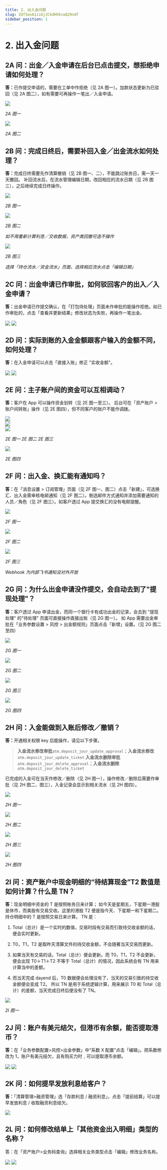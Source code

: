 ```yaml
---
title: 2. 出入金问题
slug: ZdfIws61ziGjJCkdHhkcwQ29ndf
sidebar_position: 1
---
```



# 2. 出入金问题

## 2A 问：出金／入金申请在后台已点击提交，想拒绝申请如何处理？

<b>答：</b>已作提交申请的，需要在工单中作拒绝（见 2A 图一）。加款状态更新为已驳回（见 2A 图二），如有需要可再操作一笔出／入金申请。

<img src="/assets/U6mgbVQJMoPq4hxt7PccOUQFnie.png" src-width="2150" src-height="1368" align="center"/>

<em>2A 图一</em>

<img src="/assets/DaUNb7Wl0ogp4DxL0DFcLegPnhf.png" src-width="2606" src-height="404" align="center"/>

<em>2A 图二</em>

## 2B 问：完成日终后，需要补回入金／出金流水如何处理？

<b>答：</b>完成日终需要先作清算撤销（见 2B 图一、二），不能跳过账务日，需一天一天撤回。 
补回流水后，在流水管理编辑日期，改回相应的流水日期（见 2B 图三），之后继续完成日终操作。

<img src="/assets/X4rNbbODZoe8J2xZnyYcBQQhnEb.png" src-width="2858" src-height="1418" align="center"/>

<em>2B 图一</em>

<img src="/assets/NmRob8vlcoKJAYxPXtZcEXBXniy.png" src-width="2390" src-height="1420" align="center"/>

<em>2B 图二</em>

<em>如不用重新计算利息／交收数据，资产类回撤可选不操作</em>

<img src="/assets/DSvWbZY21oVMelxWNRScazVsnFe.png" src-width="2392" src-height="972" align="center"/>

<em>2B 图三</em>

<em>选择「持仓流水／资金流水」页面，选择相应流水点击「编辑日期」</em>

## 2C 问：出金申请已作审批，如何驳回客户的出入／入金申请？

<b>答：</b>出金申请已作提交确认，在「打包待处理」页面未作审批的能操作拒绝。如已作审批的，点击「查看并更新结果」修改状态为失败，再操作一笔出金。

<img src="/assets/K0cHbz2OqoRvBxxQ8Hgc2XTunFd.png" src-width="2490" src-height="1194" align="center"/>

<img src="/assets/AzkMbURoko3BhJxhyhwcmvOwnSb.png" src-width="2166" src-height="1240" align="center"/>

## 2D 问：实际到账的入金金额跟客户输入的金额不同，如何处理？

<b>答：</b>在入金申请可以点击「直接入账」修正 "实收金额"。

<img src="/assets/Fo3xbY2TXo5M9BxLF1Tchr5OnVd.png" src-width="2380" src-height="696" align="center"/>

<img src="/assets/PoPMbzTqiojHP5xxIrZcX8NvnSf.png" src-width="2380" src-height="1426" align="center"/>

## 2E 问：主子账户间的资金可以互相调动？

<b>答：</b>客户在 App 可以操作资金划转（见 2E 图一至三）。
后台可在「资产账户 &gt; 账户间转账」操作（见 2E 图四），但不同客户的账户不能作调拨。

<div class="flex gap-3 columns-3" column-size="3">
<div class="w-[35%]" width-ratio="35">
<img src="/assets/DgkkbrbodoJkVBxx9kPcFVjznbB.png" src-width="650" src-height="1250" align="center"/>
</div>
<div class="w-[33%]" width-ratio="33">
<img src="/assets/D4JbbiYVjoYVXuxgwldcrB25nig.png" src-width="644" src-height="1336" align="center"/>
</div>
<div class="w-[30%]" width-ratio="30">
<img src="/assets/SPfQbxLmjoqe1LxtMBKcXselnNc.png" src-width="602" src-height="1340" align="center"/>
</div>
</div>

<em> 2E 图一                                                         2E 图二                                                   2E 图三</em>

<img src="/assets/IjdsbtsZcoyJ0uxVT2jcwigJnNb.png" src-width="2602" src-height="804" align="center"/>

<em>2E 图四</em>

## 2F 问：出入金、换汇能有通知吗？

<b>答：</b>在「消息设置 &gt; 订阅管理」页面（见 2F 图一、图二）点击「新建」，可选换汇、出入金需审核电邮通知（见 2F 图二）。剔选邮件方式通知并添加需要通知的人员／角色（见 2F 图三）。如客户透过 App 提交换汇的没有电邮提醒。

<img src="/assets/Rbu5b5MenoPc9MxctebcZbJYnxh.png" src-width="2386" src-height="374" align="center"/>

<em>2F 图一</em>

<img src="/assets/KnysbQGiboT6LexJWY7cb4BLnqb.png" src-width="2371" src-height="1098" align="center"/>

<em>2F 图二</em>

<img src="/assets/SmFtbTzmGo7XxjxEyFGcWzuKntd.png" src-width="2021" src-height="966" align="center"/>

<em>2F 图三</em>

<em>Webhook 为内部飞书通知没对外开放</em>

## 2G 问：为什么出金申请没作提交，会自动去到了"提现处理"？

<b>答：</b>客户透过 App 申请出金，而同一个银行卡有成功出金的记录，会去到 "提现处理" 的"待处理" 页面可直接操作直接出账（见 2G 图一）。
如 App 需要出金审批在「业务参数设置 &gt; 风控 &gt; 出金额规则」页面点击「新增」设置。（见 2G 图二至四）

<img src="/assets/QQUGbVKIhoEl18xWWoSctnhAnKs.png" src-width="2760" src-height="750" align="center"/>

<em>2G 图一</em>

<img src="/assets/UC21bq2uVorNlZxGmNVcMMOZntc.png" src-width="2760" src-height="1368" align="center"/>

<em>2G 图二</em>

<img src="/assets/Bb89bPm9DoeC5IxJfBWcD8B6nj3.png" src-width="2386" src-height="1352" align="center"/>

<em>2G 图三</em>

<img src="/assets/MpXUbQZBsoipcYxMfRmcULyen3d.png" src-width="2364" src-height="540" align="center"/>

<em>2G 图四</em>

## 2H 问：入金能做到入账后修改／撤销？

<b>答：</b>开通相关权限 key 后能操作，请见以下步骤。

> <b>入金流水修改审批</b>`atm.deposit_jour_update_approval`；<b>入金流水修改</b>`atm.deposit_jour_update_ticket`
<b>入金流水删除审批</b>`atm.deposit_jour_delete_approval`；<b>入金流水删除 </b>`atm.deposit_jour_delete_ticket`


已完成的入金可在当天作修改／删除（见 2H 图一），操作修改／删除后需要作审批（见 2H 图二、图三），入金记录会显示到相关流水（见 2H 图四）。

<img src="/assets/NfrDbOevGoxGOHxcOLNcuXuinVe.png" src-width="2866" src-height="524" align="center"/>

<em>2H 图一</em>

<img src="/assets/I8ZSb1EEvoeC1mxSZxcccRtNnYb.png" src-width="2518" src-height="418" align="center"/>

<em>2H 图二</em>

<img src="/assets/Q7cjbJbJeoPTARxKk4ucMuQHn0b.png" src-width="2516" src-height="984" align="center"/>

<em>2H 图三</em>

<img src="/assets/BFl7b77zxo9pzCx4CnIcFq0Snwe.png" src-width="2606" src-height="336" align="center"/>

<em>2H 图四</em>

## 2I 问：资产账户中现金明细的“待结算现金”T2 数值是如何计算？什么是 TN？

<b>答：</b>现金明细中资金的 T 是按照帐务日来计算；
如今天是星期五，下星期一港股是休市，而美股有交易交收。这里的港股 T2 便是指今天、下星期一和下星期二。
持仓明细中的 T 是按照交易日来计算。
TN 是：

1. Total（总计）是一个实时的数值，交易时段有交易而引致待交收金额的话，便会实时更新。

2. T0，T1，T2 是取昨天清算文件的待交收金额，不会随著当天交易而更新。

3. 如果当天有交易的话，Total（总计）便会更新。而 T0，T1，T2 不会更新，便会出现 T0＋T1＋T2 不等于 Total（总计）的情况，因此系统会有 TN 用来计算当中的差额。

4. 而当天完成 dayend 后，T0 数据便会处理没有了，当天的交易引致的待交收金额便会变成 T2。
所以 TN 是用于系统逻辑计算，用来展示 T0 和 Total（总计）的差额，当天完成日终后便没有了 TN。

<img src="/assets/GLiKbhDKWofh5oxSG9Acoecqnff.png" src-width="1166" src-height="1238" align="center"/>

<em>2I 图一</em>

## 2J 问：账户有美元结欠，但港币有余额，能否提取港币？

<b>答：</b>在「业务参数配置&gt;风控&gt;出金参数」中“系数 X 配置”点击「编辑」。把系数修改为 1，账户有美元结欠，且有购买力时﹐可以提取港币余额。

<img src="/assets/K5VqbXPJ7o0rCrxP2ylc8aO7nbf.png" src-width="2826" src-height="1438" align="center"/>

<img src="/assets/Z1yxbmDsDo3meqxPpmAcWTAnnFc.png" src-width="2206" src-height="1160" align="center"/>

## 2K 问：如何提早发放利息给客户？

<b>答：</b>「清算管理&gt;融资管理」选「存款利息 / 融资利息」，点击「提前结算」可以提早发放利息 / 收取融资利息结欠。

<img src="/assets/TfAwb55EdoSzjaxQikucRvT6nOe.png" src-width="2682" src-height="1412" align="center"/>

## 2L 问：如何修改结单上「其他资金出入明细」类型的名称？

答：在「资产账户&gt;业务码查询」选择相关业务类型点击「编辑」修改业务名称。

<img src="/assets/U6NybOIPQoVHjix7D90cMG15nef.png" src-width="1412" src-height="504" align="center"/>

<img src="/assets/YAwwbxqhKowyg4x4DN3cp72QnHc.png" src-width="2696" src-height="1156" align="center"/>


